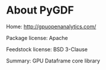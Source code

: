 About PyGDF 
===========

Home: http://gpuopenanalytics.com/ 

Package license: Apache 

Feedstock license: BSD 3-Clause

Summary: GPU Dataframe core library 
